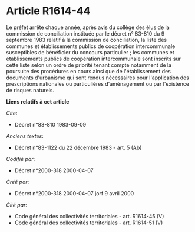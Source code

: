 # Article R1614-44

Le préfet arrête chaque année, après avis du collège des élus de la commission de conciliation instituée par le décret n°
83-810 du 9 septembre 1983 relatif à la commission de conciliation, la liste des communes et établissements publics de
coopération intercommunale susceptibles de bénéficier du concours particulier ; les communes et établissements publics de
coopération intercommunale sont inscrits sur cette liste selon un ordre de priorité tenant compte notamment de la poursuite
des procédures en cours ainsi que de l'établissement des documents d'urbanisme qui sont rendus nécessaires pour l'application
des prescriptions nationales ou particulières d'aménagement ou par l'existence de risques naturels.

**Liens relatifs à cet article**

_Cite_:

  - Décret n°83-810 1983-09-09

_Anciens textes_:

  - Décret n°83-1122 du 22 décembre 1983 - art. 5 (Ab)

_Codifié par_:

  - Décret n°2000-318 2000-04-07

_Créé par_:

  - Décret n°2000-318 2000-04-07 jorf 9 avril 2000

_Cité par_:

  - Code général des collectivités territoriales - art. R1614-45 (V)
  - Code général des collectivités territoriales - art. R1614-51 (V)
